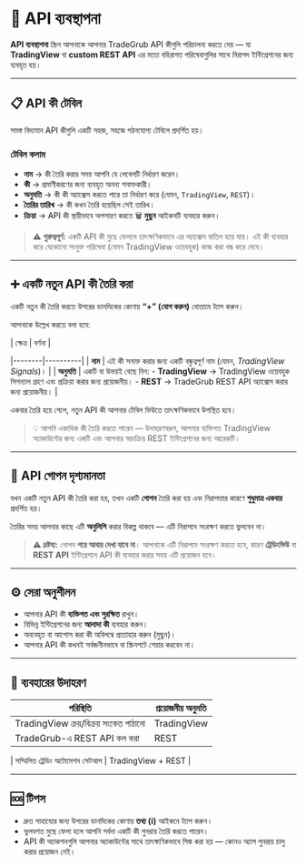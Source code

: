 # 🔑 API ব্যবস্থাপনা

**API ব্যবস্থাপনা** স্ক্রিন আপনাকে আপনার TradeGrub API কীগুলি পরিচালনা করতে দেয় — যা **TradingView** বা **custom REST API** এর মতো বহিরাগত পরিষেবাগুলির সাথে নিরাপদ ইন্টিগ্রেশনের জন্য ব্যবহৃত হয়।

---

## 📋 API কী টেবিল

সমস্ত বিদ্যমান API কীগুলি একটি সহজ, সহজে পঠনযোগ্য টেবিলে প্রদর্শিত হয়।

### টেবিল কলাম
- **নাম** → কী তৈরি করার সময় আপনি যে লেবেলটি নির্ধারণ করেন।
- **কী** → প্রমাণীকরণের জন্য ব্যবহৃত অনন্য শনাক্তকারী।
- **অনুমতি** → কী কী অ্যাক্সেস করতে পারে তা নির্ধারণ করে (যেমন, `TradingView`, `REST`)।
- **তৈরির তারিখ** → কী কখন তৈরি হয়েছিল সেই তারিখ।
- **ক্রিয়া** → API কী স্থায়ীভাবে অপসারণ করতে 🗑️ **মুছুন** আইকনটি ব্যবহার করুন।

> ⚠️ **গুরুত্বপূর্ণ:** একটি API কী মুছে ফেললে তাৎক্ষণিকভাবে এর অ্যাক্সেস বাতিল হয়ে যায়। 
> এই কী ব্যবহার করে যেকোনো সংযুক্ত পরিষেবা (যেমন TradingView ওয়েবহুক) কাজ করা বন্ধ করে দেবে।

---

## ➕ একটি নতুন API কী তৈরি করা

একটি নতুন কী তৈরি করতে উপরের ডানদিকের কোণায় **“+” (যোগ করুন)** বোতামে ট্যাপ করুন।

আপনাকে উল্লেখ করতে বলা হবে:

| ক্ষেত্র | বর্ণনা |

|--------|----------|
| **নাম** | এই কী সনাক্ত করার জন্য একটি বন্ধুত্বপূর্ণ নাম (যেমন, *TradingView Signals*)। |
| **অনুমতি** | একটি বা উভয়ই বেছে নিন: - **TradingView** → TradingView ওয়েবহুক সিগন্যাল গ্রহণ এবং প্রক্রিয়া করার জন্য প্রয়োজনীয়। - **REST** → TradeGrub REST API অ্যাক্সেস করার জন্য প্রয়োজনীয়। |

একবার তৈরি হয়ে গেলে, নতুন API কী আপনার টেবিল ভিউতে তাৎক্ষণিকভাবে উপস্থিত হবে।

> 💡 আপনি একাধিক কী তৈরি করতে পারেন — উদাহরণস্বরূপ, আপনার ব্যক্তিগত TradingView অ্যাকাউন্টের জন্য একটি এবং আপনার স্বয়ংক্রিয় REST ইন্টিগ্রেশনের জন্য আরেকটি।

---

## 🔐 API গোপন দৃশ্যমানতা

যখন একটি নতুন API কী তৈরি করা হয়, তখন একটি **গোপন** তৈরি করা হয় এবং নিরাপত্তার কারণে **শুধুমাত্র একবার** প্রদর্শিত হয়।

তৈরির সময় আপনার কাছে এটি **অনুলিপি** করার বিকল্প থাকবে — এটি নিরাপদে সংরক্ষণ করতে ভুলবেন না।

> ⚠️ **দ্রষ্টব্য:** 
>গোপন **পরে আবার দেখা যাবে না**।
> আপনাকে এটি নিরাপদে সংরক্ষণ করতে হবে, কারণ **ট্রেডিংভিউ** বা **REST API** ইন্টিগ্রেশনে API কী ব্যবহার করার সময় এটি প্রয়োজন হবে।

---

## ⚙️ সেরা অনুশীলন

- আপনার API কী **ব্যক্তিগত এবং সুরক্ষিত** রাখুন।
- বিভিন্ন ইন্টিগ্রেশনের জন্য **আলাদা কী** ব্যবহার করুন।
- অব্যবহৃত বা আপোস করা কী অবিলম্বে প্রত্যাহার করুন (মুছুন)।
- আপনার API কী কখনই সর্বজনীনভাবে বা স্ক্রিনশটে শেয়ার করবেন না।

---

## 🧩 ব্যবহারের উদাহরণ

| পরিস্থিতি | প্রয়োজনীয় অনুমতি |
|----------|-------------------|
| TradingView ক্রয়/বিক্রয় সংকেত পাঠানো | TradingView |
| TradeGrub-এ REST API কল করা | REST |

| সম্মিলিত ট্রেডিং অটোমেশন সেটআপ | TradingView + REST |

---

## 🆘 টিপস
- দ্রুত সাহায্যের জন্য উপরের ডানদিকের কোণায় **তথ্য (ℹ️)** আইকনে ট্যাপ করুন।
- ভুলবশত মুছে ফেলা হলে আপনি সর্বদা একটি কী পুনরায় তৈরি করতে পারেন।
- API কী অ্যাকশনগুলি আপনার অ্যাকাউন্টের সাথে তাৎক্ষণিকভাবে সিঙ্ক করা হয় — কোনও অ্যাপ পুনরায় চালু করার প্রয়োজন নেই।
